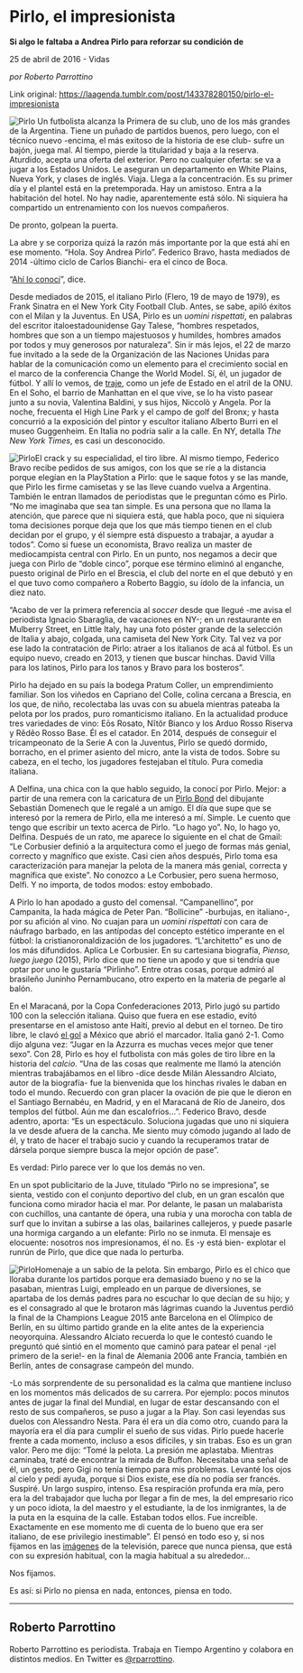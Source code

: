 # Pirlo, el impresionista

**Si algo le faltaba a Andrea Pirlo para reforzar su condición de**

25 de abril de 2016 - Vidas

_por Roberto Parrottino_

Link original: https://laagenda.tumblr.com/post/143378280150/pirlo-el-impresionista

![Pirlo](https://64.media.tumblr.com/66d9c92e72260f480f7da8a938a77260/tumblr_inline_pk05u94mhs1t6q87u_500.jpg)
Un
futbolista alcanza la Primera de su club, uno de los más grandes de
la Argentina. Tiene un puñado de partidos buenos, pero luego, con el
técnico nuevo -encima, el más exitoso de la historia de ese club-
sufre un bajón, juega mal. Al tiempo, pierde la titularidad y baja a la reserva. Aturdido, 
acepta una oferta del exterior. Pero no cualquier oferta: se va a
jugar a los Estados Unidos. Le aseguran un departamento en White
Plains, Nueva York, y clases de inglés. Viaja. Llega a la
concentración. Es su primer día y el plantel está en la
pretemporada. Hay un amistoso. Entra a la habitación del hotel. No
hay nadie, aparentemente está sólo. Ni siquiera ha compartido un
entrenamiento con los nuevos compañeros.


De
pronto, golpean la puerta.


La
abre y se corporiza quizá la razón más importante por la que está
ahí en ese momento. “Hola. Soy Andrea Pirlo”. Federico Bravo,
hasta mediados de 2014 -último ciclo de Carlos Bianchi- era el cinco
de Boca.


“[Ahí
lo conocí](https://pbs.twimg.com/media/CeQUbhXWwAAVvkN.jpg)”,
dice.


Desde
mediados de 2015, el italiano Pirlo (Flero, 19 de mayo de 1979),
es Frank Sinatra en el New York City Football Club. Antes, se sabe,
apiló éxitos con el Milan y la Juventus. En USA, Pirlo es un *uomini
rispettati*,
en palabras del escritor italoestadounidense Gay Talese, “hombres
respetados, hombres que son a un tiempo majestuosos y humildes,
hombres amados por todos y muy generosos por naturaleza”. Sin ir
más lejos, el 22 de marzo fue invitado a la sede de la Organización
de las Naciones Unidas para hablar de la comunicación como un
elemento para el crecimiento social en el marco de la conferencia
Change the World Model. Sí, él, un jugador de fútbol. Y
allí lo vemos, de [traje](http://media.foxdeportes.com/photos/cache/1024x574/photos/2016/03/23/56f3145f04f36.png), como un jefe de Estado en el
atril de la ONU.
En el Soho, el barrio de Manhattan en el que vive, se lo ha visto
pasear junto a su novia, Valentina Baldini, y sus hijos, Niccolò y
Angela. Por la noche, frecuenta el High Line Park y el campo de golf
del Bronx; y hasta concurrió a la exposición del pintor y escultor
italiano Alberto Burri en el museo Guggenheim. En Italia no podría
salir a la calle. En NY, detalla *The
New York Times*,
es casi un desconocido.

![Pirlo](https://64.media.tumblr.com/66d9c92e72260f480f7da8a938a77260/tumblr_inline_pk05u94mhs1t6q87u_500.jpg)El crack y su especialidad, el tiro libre.
Al
mismo tiempo, Federico Bravo recibe pedidos de sus amigos, con los
que se ríe a la distancia porque elegían en la PlayStation a Pirlo:
que le saque fotos y se las mande, que Pirlo les firme camisetas y se
las lleve cuando vuelva a Argentina. También le entran llamados de
periodistas que le preguntan cómo es Pirlo. “No me imaginaba que
sea tan simple. Es una persona que no llama la atención, que parece
que ni siquiera está, que habla poco, que ni siquiera toma
decisiones porque deja que los que más tiempo tienen en el club
decidan por el grupo, y él siempre está dispuesto a trabajar, a
ayudar a todos”. Como si fuese un economista, Bravo realiza un
master de mediocampista central con Pirlo. En un punto, nos negamos a
decir que juega con Pirlo de “doble cinco”, porque ese término
eliminó al enganche, puesto original de Pirlo en el Brescia, el club
del norte en el que debutó y en el que tuvo como compañero a
Roberto Baggio, su ídolo de la infancia, un diez nato.


“Acabo
de ver la primera referencia al *soccer*
desde que llegué -me avisa el periodista Ignacio Sbaraglia, de
vacaciones en NY-; en un restaurante en Mulberry Street, en Little
Italy, hay una foto póster grande de la selección de Italia y
abajo, colgada, una camiseta del New York City. Tal vez va por ese
lado la contratación de Pirlo: atraer a los italianos de acá al
fútbol. Es un equipo nuevo, creado en 2013, y tienen que buscar
hinchas. David Villa para los latinos, Pirlo para los tanos y Bravo
para los bosteros”. 



Pirlo
ha dejado en su país la bodega Pratum
Coller,
un emprendimiento familiar. Son los viñedos en Capriano del Colle,
colina cercana a Brescia, en los que, de niño, recolectaba las uvas
con su abuela mientras pateaba la pelota por los prados, puro
romanticismo italiano. En la actualidad produce tres variedades de
vino: Eōs Rosato, Nĭtŏr Bianco y los Arduo Rosso Riserva y Rěděo
Rosso Base. Él es el catador. En 2014, después de conseguir el
tricampeonato de la Serie A con la Juventus, Pirlo se quedó dormido,
borracho, en el primer asiento del micro, ante la vista de todos.
Sobre su cabeza, en el techo, los jugadores festejaban el título.
Pura comedia italiana.

  



 A
Delfina, una chica con la que hablo seguido, la conocí por Pirlo. Mejor: a partir de una
remera con la
caricatura de un [Pirlo
Bond](http://espndeportes.espn.go.com/2003/photos2014/0608/pirlobond_900.jpg)  del dibujante Sebastián Domenech
que le
regalé a un amigo. El día que supe que se interesó por la remera
de Pirlo, ella me interesó a mí. Simple. Le cuento que tengo que
escribir un texto acerca de Pirlo. “Lo hago yo”. No, lo hago
yo, Delfina. Después de un rato, me aparece lo siguiente en el
chat de Gmail: “Le Corbusier definió a la arquitectura como el
juego de formas más genial, correcto y magnífico que existe. Casi
cien años después, Pirlo toma esa caracterización para manejar la
pelota de la manera más genial, correcta y magnífica que existe”.
No conozco a Le Corbusier, pero suena hermoso, Delfi. Y no
importa, de todos modos: estoy embobado.


A
Pirlo lo han apodado a gusto del comensal. “Campanellino”, por
Campanita, la hada mágica de Peter Pan. “Bollicine” -burbujas,
en italiano-, por su afición al vino. No cuajan para un *uomini
rispettati*
con cara de náufrago barbado, en las antípodas del concepto
estético imperante en el fútbol: la cristianoronaldización de los
jugadores. “L'architetto” es uno de los más difundidos. Aplica
Le Corbusier. En su cartesiana biografía, *Pienso,
luego juego*
(2015), Pirlo dice que no tiene un apodo y que si tendría que optar
por uno le gustaría “Pirlinho”. Entre otras cosas, porque admiró
al brasileño Juninho Pernambucano, otro experto en la materia de
pegarle al balón.


En
el Maracaná, por la Copa Confederaciones 2013, Pirlo jugó su
partido 100 con la selección italiana. Quiso que fuera en ese
estadio, evitó presentarse en el amistoso ante Haití, previo al
debut en el torneo. De tiro libre, le clavó [el
gol](https://www.youtube.com/watch?v=urACXrIxP08) a México
que abrió el marcador. Italia ganó 2-1. Como dijo alguna vez:
“Jugar en la Azzurra es muchas veces mejor que tener sexo”. Con
28, Pirlo es hoy el futbolista con más goles de tiro libre en la
historia del *calcio*.
“Una de las cosas que realmente me llamó la atención mientras
trabajábamos en el libro -dice desde Milán Alessandro Alciato,
autor de la biografía- fue la bienvenida que los hinchas rivales le
daban en todo el mundo. Recuerdo con gran placer la ovación de pie
que le dieron en el Santiago Bernabéu, en Madrid, y en el Maracaná
de Río de Janeiro, dos templos del fútbol. Aún me dan
escalofríos…”. Federico Bravo, desde adentro, aporta: “Es un
espectáculo. Soluciona jugadas que uno ni siquiera la ve desde
afuera de la cancha. Me siento muy cómodo jugando al lado de él, y
trato de hacer el trabajo sucio y cuando la recuperamos tratar de
dársela porque siempre busca la mejor opción de pase”.


Es
verdad: Pirlo parece ver lo que los demás no ven. 



En un
spot publicitario de la Juve, titulado “Pirlo no se impresiona”,
se sienta, vestido con el conjunto deportivo del club, en un gran
escalón que funciona como mirador hacia el mar. Por delante, le
pasan un malabarista con cuchillos, una cantante de ópera, una rubia
y una morocha con tabla de surf que lo invitan a subirse a las olas,
bailarines callejeros, y puede pasarle una hormiga cargando a un
elefante: Pirlo no se inmuta. El mensaje es elocuente: nosotros nos
impresionamos, él no. Es -y está bien- explotar el runrún de
Pirlo, que dice que nada lo perturba.

![Pirlo](https://64.media.tumblr.com/7cf6ab19604794767cb19722f24b66e4/tumblr_inline_pk05u9xJvL1t6q87u_500.jpg)Homenaje a un sabio de la pelota.
Sin
embargo, Pirlo es el chico que lloraba durante los partidos porque
era demasiado bueno y no se la pasaban, mientras Luigi, empleado en
un parque de diversiones, se apartaba de los demás padres para no
escuchar lo que decían de su hijo; y es el consagrado al que le
brotaron más lágrimas cuando la Juventus perdió la final de la
Champions League 2015 ante Barcelona en el Olímpico de Berlín, en
su último partido grande en la elite antes de la experiencia
neoyorquina. Alessandro Alciato recuerda lo que le contestó cuando
le preguntó qué sintió en el momento que caminó para patear el
penal -¡el primero de la serie!- en la final de Alemania 2006 ante
Francia, también en Berlín, antes de consagrase campeón del mundo.


-Lo
más sorprendente de su personalidad es la calma que mantiene incluso
en los momentos más delicados de su carrera. Por ejemplo: pocos
minutos antes de jugar la final del Mundial, en lugar de estar
descansando con el resto de sus compañeros, se puso a jugar a la
Play. Son casi leyendas sus duelos con Alessandro Nesta. Para él era
un día como otro, cuando para la mayoría era el día para cumplir
el sueño de sus vidas. Pirlo puede hacerle frente a cada momento,
incluso a esos difíciles, y sin trabas. Eso es un gran valor. Pero
me dijo: “Tomé la pelota. La presión me aplastaba. Mientras
caminaba, traté de encontrar la mirada de Buffon. Necesitaba una
señal de él, un gesto, pero Gigi no tenía tiempo para mis
problemas. Levanté los ojos al cielo y pedí ayuda, porque si Dios
existe, ese día no podía ser francés. Suspiré. Un largo suspiro,
intenso. Esa respiración profunda era mía, pero era la del
trabajador que lucha por llegar a fin de mes, la del empresario rico
y un poco idiota, la del maestro y el estudiante, la de los
inmigrantes, la de la puta en la esquina de la calle. Estaban todos
ellos. Fue increíble. Exactamente en ese momento me di cuenta de lo
bueno que era ser italiano, de ese privilegio inestimable”. Él
pensó en todo eso y, si
nos fijamos en las [imágenes](https://www.youtube.com/watch?v=3B0TCrZo9I0)
de la televisión,
parece que nunca piensa, que está con su expresión habitual, con la
magia habitual a su alrededor…


Nos
fijamos. 



Es
así: si Pirlo no piensa en nada, entonces, piensa en todo.



---

 Roberto Parrottino
-------------------

 Roberto Parrottino es periodista. Trabaja en Tiempo Argentino y colabora en distintos medios. En Twitter es [@rparrottino](https://twitter.com/rparrottino). 

